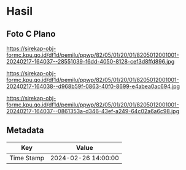 # Hasil

## Foto C Plano

https://sirekap-obj-formc.kpu.go.id/df1d/pemilu/ppwp/82/05/01/20/01/8205012001001-20240217-164037--28551039-f6dd-4050-8128-cef3d8ffd896.jpg

https://sirekap-obj-formc.kpu.go.id/df1d/pemilu/ppwp/82/05/01/20/01/8205012001001-20240217-164038--d968b59f-0863-40f0-8699-e4abea0ac694.jpg

https://sirekap-obj-formc.kpu.go.id/df1d/pemilu/ppwp/82/05/01/20/01/8205012001001-20240217-164037--0861353a-d346-43ef-a249-64c02a6a6c98.jpg


## Metadata

| Key        | Value               |
| ---------- | ------------------- |
| Time Stamp | 2024-02-26 14:00:00 |



